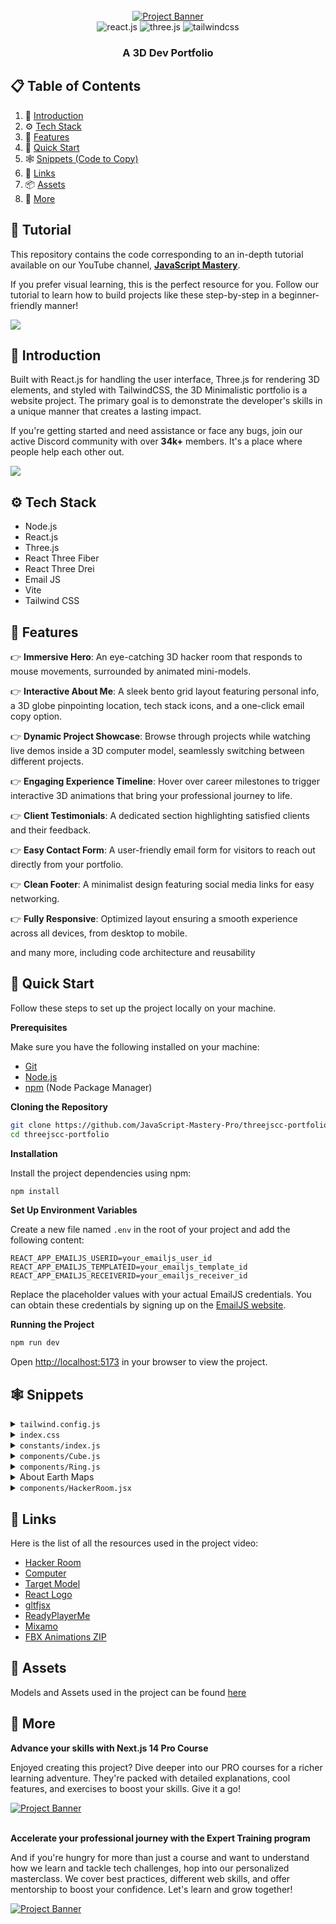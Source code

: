 <div align="center">
  <br />
    <a href="https://youtu.be/kt0FrkQgw8w" target="_blank">
      <img src="https://github.com/user-attachments/assets/2afc2dc3-f840-4d98-9378-f34acd7df173" alt="Project Banner">
    </a>
  <br />

  <div>
    <img src="https://img.shields.io/badge/-React_JS-black?style=for-the-badge&logoColor=white&logo=react&color=61DAFB" alt="react.js" />
    <img src="https://img.shields.io/badge/-Three_JS-black?style=for-the-badge&logoColor=white&logo=threedotjs&color=000000" alt="three.js" />
    <img src="https://img.shields.io/badge/-Tailwind_CSS-black?style=for-the-badge&logoColor=white&logo=tailwindcss&color=06B6D4" alt="tailwindcss" />
  </div>

  <h3 align="center">A 3D Dev Portfolio</h3>

</div>

## 📋 <a name="table">Table of Contents</a>

1. 🤖 [Introduction](#introduction)
2. ⚙️ [Tech Stack](#tech-stack)
3. 🔋 [Features](#features)
4. 🤸 [Quick Start](#quick-start)
5. 🕸️ [Snippets (Code to Copy)](#snippets)
6. 🔗 [Links](#links)
7. 📦 [Assets](#assets)
8. 🚀 [More](#more)

## 🚨 Tutorial

This repository contains the code corresponding to an in-depth tutorial available on our YouTube channel, <a href="https://www.youtube.com/@javascriptmastery/videos" target="_blank"><b>JavaScript Mastery</b></a>. 

If you prefer visual learning, this is the perfect resource for you. Follow our tutorial to learn how to build projects like these step-by-step in a beginner-friendly manner!

<a href="https://youtu.be/kt0FrkQgw8w" target="_blank"><img src="https://github.com/sujatagunale/EasyRead/assets/151519281/1736fca5-a031-4854-8c09-bc110e3bc16d" /></a>

## <a name="introduction">🤖 Introduction</a>

Built with React.js for handling the user interface, Three.js for rendering 3D elements, and styled with TailwindCSS, the 3D Minimalistic portfolio is a website project. The primary goal is to demonstrate the developer's skills in a unique manner that creates a lasting impact.

If you're getting started and need assistance or face any bugs, join our active Discord community with over **34k+** members. It's a place where people help each other out.

<a href="https://discord.com/invite/n6EdbFJ" target="_blank"><img src="https://github.com/sujatagunale/EasyRead/assets/151519281/618f4872-1e10-42da-8213-1d69e486d02e" /></a>

## <a name="tech-stack">⚙️ Tech Stack</a>

- Node.js
- React.js
- Three.js
- React Three Fiber
- React Three Drei
- Email JS
- Vite
- Tailwind CSS

## <a name="features">🔋 Features</a>

👉 **Immersive Hero**: An eye-catching 3D hacker room that responds to mouse movements, surrounded by animated mini-models.

👉 **Interactive About Me**: A sleek bento grid layout featuring personal info, a 3D globe pinpointing location, tech stack icons, and a one-click email copy option.

👉 **Dynamic Project Showcase**: Browse through projects while watching live demos inside a 3D computer model, seamlessly switching between different projects.

👉 **Engaging Experience Timeline**: Hover over career milestones to trigger interactive 3D animations that bring your professional journey to life.

👉 **Client Testimonials**: A dedicated section highlighting satisfied clients and their feedback.

👉 **Easy Contact Form**: A user-friendly email form for visitors to reach out directly from your portfolio.

👉 **Clean Footer**: A minimalist design featuring social media links for easy networking.

👉 **Fully Responsive**: Optimized layout ensuring a smooth experience across all devices, from desktop to mobile.

and many more, including code architecture and reusability 

## <a name="quick-start">🤸 Quick Start</a>

Follow these steps to set up the project locally on your machine.

**Prerequisites**

Make sure you have the following installed on your machine:

- [Git](https://git-scm.com/)
- [Node.js](https://nodejs.org/en)
- [npm](https://www.npmjs.com/) (Node Package Manager)

**Cloning the Repository**

```bash
git clone https://github.com/JavaScript-Mastery-Pro/threejscc-portfolio.git
cd threejscc-portfolio
```

**Installation**

Install the project dependencies using npm:

```bash
npm install
```

**Set Up Environment Variables**

Create a new file named `.env` in the root of your project and add the following content:

```env
REACT_APP_EMAILJS_USERID=your_emailjs_user_id
REACT_APP_EMAILJS_TEMPLATEID=your_emailjs_template_id
REACT_APP_EMAILJS_RECEIVERID=your_emailjs_receiver_id
```

Replace the placeholder values with your actual EmailJS credentials. You can obtain these credentials by signing up on the [EmailJS website](https://www.emailjs.com/).

**Running the Project**

```bash
npm run dev
```

Open [http://localhost:5173](http://localhost:5173) in your browser to view the project.

## <a name="snippets">🕸️ Snippets</a>

<details>
<summary><code>tailwind.config.js</code></summary>

```js
/** @type {import('tailwindcss').Config} */
export default {
  content: ['./index.html', './src/**/*.{js,ts,jsx,tsx}'],
  theme: {
    extend: {
      fontFamily: {
        generalsans: ['General Sans', 'sans-serif'],
      },
      colors: {
        black: {
          DEFAULT: '#000',
          100: '#010103',
          200: '#0E0E10',
          300: '#1C1C21',
          500: '#3A3A49',
          600: '#1A1A1A',
        },
        white: {
          DEFAULT: '#FFFFFF',
          800: '#E4E4E6',
          700: '#D6D9E9',
          600: '#AFB0B6',
          500: '#62646C',
        },
      },
      backgroundImage: {
        terminal: "url('/assets/terminal.png')",
      },
    },
  },
  plugins: [],
};
```

</details>

<details>
<summary><code>index.css</code></summary>

```css
@import url('https://fonts.cdnfonts.com/css/general-sans');

@tailwind base;
@tailwind components;
@tailwind utilities;

* {
  scroll-behavior: smooth;
}

body {
  background: #010103;
  font-family: 'General Sans', sans-serif;
}

@layer utilities {
  .c-space {
    @apply sm:px-10 px-5;
  }

  .head-text {
    @apply sm:text-4xl text-3xl font-semibold text-gray_gradient;
  }

  .nav-ul {
    @apply flex flex-col items-center gap-4 sm:flex-row md:gap-6 relative z-20;
  }

  .nav-li {
    @apply text-neutral-400 hover:text-white font-generalsans max-sm:hover:bg-black-500 max-sm:w-full max-sm:rounded-md py-2 max-sm:px-5;
  }

  .nav-li_a {
    @apply text-lg md:text-base hover:text-white transition-colors;
  }

  .nav-sidebar {
    @apply absolute left-0 right-0 bg-black-200 backdrop-blur-sm transition-all duration-300 ease-in-out overflow-hidden z-20 mx-auto sm:hidden block;
  }

  .text-gray_gradient {
    @apply bg-gradient-to-r from-[#BEC1CF] from-60% via-[#D5D8EA] via-60% to-[#D5D8EA] to-100% bg-clip-text text-transparent;
  }

  /* button component */
  .btn {
    @apply flex gap-4 items-center justify-center cursor-pointer p-3 rounded-md bg-black-300  transition-all active:scale-95 text-white mx-auto;
  }

  .btn-ping {
    @apply animate-ping absolute inline-flex h-full w-full rounded-full bg-green-400 opacity-75;
  }

  .btn-ping_dot {
    @apply relative inline-flex rounded-full h-3 w-3 bg-green-500;
  }

  /* hero section */
  .hero_tag {
    @apply text-center xl:text-6xl md:text-5xl sm:text-4xl text-3xl font-generalsans font-black !leading-normal;
  }

  /* about section */
  .grid-container {
    @apply w-full h-full border border-black-300 bg-black-200 rounded-lg sm:p-7 p-4 flex flex-col gap-5;
  }

  .grid-headtext {
    @apply text-xl font-semibold mb-2 text-white font-generalsans;
  }

  .grid-subtext {
    @apply text-[#afb0b6] text-base font-generalsans;
  }

  .copy-container {
    @apply cursor-pointer flex justify-center items-center gap-2;
  }

  /* projects section  */
  .arrow-btn {
    @apply w-10 h-10 p-3 cursor-pointer active:scale-95 transition-all rounded-full arrow-gradient;
  }

  .tech-logo {
    @apply w-10 h-10 rounded-md p-2 bg-neutral-100 bg-opacity-10 backdrop-filter backdrop-blur-lg flex justify-center items-center;
  }

  /* clients section */
  .client-container {
    @apply grid md:grid-cols-2 grid-cols-1 gap-5 mt-12;
  }

  .client-review {
    @apply rounded-lg md:p-10 p-5 col-span-1 bg-black-300 bg-opacity-50;
  }

  .client-content {
    @apply flex lg:flex-row flex-col justify-between lg:items-center items-start gap-5 mt-7;
  }

  /*  work experience section */
  .work-container {
    @apply grid lg:grid-cols-3 grid-cols-1 gap-5 mt-12;
  }

  .work-canvas {
    @apply col-span-1 rounded-lg bg-black-200 border border-black-300;
  }

  .work-content {
    @apply col-span-2 rounded-lg bg-black-200 border border-black-300;
  }

  .work-content_container {
    @apply grid grid-cols-[auto_1fr] items-start gap-5  transition-all ease-in-out duration-500 cursor-pointer hover:bg-black-300 rounded-lg sm:px-5 px-2.5;
  }

  .work-content_logo {
    @apply rounded-3xl w-16 h-16 p-2 bg-black-600;
  }

  .work-content_bar {
    @apply flex-1 w-0.5 mt-4 h-full bg-black-300 group-hover:bg-black-500 group-last:hidden;
  }

  /* contact section */
  .contact-container {
    @apply max-w-xl relative z-10 sm:px-10 px-5 mt-12;
  }

  .field-label {
    @apply text-lg text-white-600;
  }

  .field-input {
    @apply w-full bg-black-300 px-5 py-2 min-h-14 rounded-lg placeholder:text-white-500 text-lg text-white-800 shadow-black-200 shadow-2xl focus:outline-none;
  }

  .field-btn {
    @apply bg-black-500 px-5 py-2 min-h-12 rounded-lg shadow-black-200 shadow-2xl flex justify-center items-center text-lg text-white gap-3;
  }

  .field-btn_arrow {
    @apply w-2.5 h-2.5 object-contain invert brightness-0;
  }

  /*  footer */
  .social-icon {
    @apply w-12 h-12 rounded-full flex justify-center items-center bg-black-300 border border-black-200;
  }
}

.waving-hand {
  animation-name: wave-animation;
  animation-duration: 2.5s;
  animation-iteration-count: infinite;
  transform-origin: 70% 70%;
  display: inline-block;
}

.arrow-gradient {
  background-image: linear-gradient(
    to right,
    rgba(255, 255, 255, 0.1) 10%,
    rgba(255, 255, 255, 0.000025) 50%,
    rgba(255, 255, 255, 0.000025) 50%,
    rgba(255, 255, 255, 0.025) 100%
  );
}

@keyframes wave-animation {
  0% {
    transform: rotate(0deg);
  }
  15% {
    transform: rotate(14deg);
  }
  30% {
    transform: rotate(-8deg);
  }
  40% {
    transform: rotate(14deg);
  }
  50% {
    transform: rotate(-4deg);
  }
  60% {
    transform: rotate(10deg);
  }
  70% {
    transform: rotate(0deg);
  }
  100% {
    transform: rotate(0deg);
  }
}
```

</details>

<details>
<summary><code>constants/index.js</code></summary>

```js
export const navLinks = [
  {
    id: 1,
    name: 'Home',
    href: '#home',
  },
  {
    id: 2,
    name: 'About',
    href: '#about',
  },
  {
    id: 3,
    name: 'Work',
    href: '#work',
  },
  {
    id: 4,
    name: 'Contact',
    href: '#contact',
  },
];

export const clientReviews = [
  {
    id: 1,
    name: 'Emily Johnson',
    position: 'Marketing Director at GreenLeaf',
    img: 'assets/review1.png',
    review:
      'Working with Adrian was a fantastic experience. He transformed our outdated website into a modern, user-friendly platform. His attention to detail and commitment to quality are unmatched. Highly recommend him for any web dev projects.',
  },
  {
    id: 2,
    name: 'Mark Rogers',
    position: 'Founder of TechGear Shop',
    img: 'assets/review2.png',
    review:
      'Adrian’s expertise in web development is truly impressive. He delivered a robust and scalable solution for our e-commerce site, and our online sales have significantly increased since the launch. He’s a true professional! Fantastic work.',
  },
  {
    id: 3,
    name: 'John Dohsas',
    position: 'Project Manager at UrbanTech ',
    img: 'assets/review3.png',
    review:
      'I can’t say enough good things about Adrian. He was able to take our complex project requirements and turn them into a seamless, functional website. His problem-solving abilities are outstanding.',
  },
  {
    id: 4,
    name: 'Ether Smith',
    position: 'CEO of BrightStar Enterprises',
    img: 'assets/review4.png',
    review:
      'Adrian was a pleasure to work with. He understood our requirements perfectly and delivered a website that exceeded our expectations. His skills in both frontend backend dev are top-notch.',
  },
];

export const myProjects = [
  {
    title: 'Podcastr - AI Podcast Platform',
    desc: 'Podcastr is a revolutionary Software-as-a-Service platform that transforms the way podcasts are created. With advanced AI-powered features like text-to-multiple-voices functionality, it allows creators to generate diverse voiceovers from a single text input.',
    subdesc:
      'Built as a unique Software-as-a-Service app with Next.js 14, Tailwind CSS, TypeScript, Framer Motion and Convex, Podcastr is designed for optimal performance and scalability.',
    href: 'https://www.youtube.com/watch?v=zfAb95tJvZQ',
    texture: '/textures/project/project1.mp4',
    logo: '/assets/project-logo1.png',
    logoStyle: {
      backgroundColor: '#2A1816',
      border: '0.2px solid #36201D',
      boxShadow: '0px 0px 60px 0px #AA3C304D',
    },
    spotlight: '/assets/spotlight1.png',
    tags: [
      {
        id: 1,
        name: 'React.js',
        path: '/assets/react.svg',
      },
      {
        id: 2,
        name: 'TailwindCSS',
        path: 'assets/tailwindcss.png',
      },
      {
        id: 3,
        name: 'TypeScript',
        path: '/assets/typescript.png',
      },
      {
        id: 4,
        name: 'Framer Motion',
        path: '/assets/framer.png',
      },
    ],
  },
  {
    title: 'LiveDoc - Real-Time Google Docs Clone',
    desc: 'LiveDoc is a powerful collaborative app that elevates the capabilities of real-time document editing. As an enhanced version of Google Docs, It supports millions of collaborators simultaneously, ensuring that every change is captured instantly and accurately.',
    subdesc:
      'With LiveDoc, users can experience the future of collaboration, where multiple contributors work together in real time without any lag, by using Next.js and Liveblocks newest features.',
    href: 'https://www.youtube.com/watch?v=y5vE8y_f_OM',
    texture: '/textures/project/project2.mp4',
    logo: '/assets/project-logo2.png',
    logoStyle: {
      backgroundColor: '#13202F',
      border: '0.2px solid #17293E',
      boxShadow: '0px 0px 60px 0px #2F6DB54D',
    },
    spotlight: '/assets/spotlight2.png',
    tags: [
      {
        id: 1,
        name: 'React.js',
        path: '/assets/react.svg',
      },
      {
        id: 2,
        name: 'TailwindCSS',
        path: 'assets/tailwindcss.png',
      },
      {
        id: 3,
        name: 'TypeScript',
        path: '/assets/typescript.png',
      },
      {
        id: 4,
        name: 'Framer Motion',
        path: '/assets/framer.png',
      },
    ],
  },
  {
    title: 'CarePulse - Health Management System',
    desc: 'An innovative healthcare platform designed to streamline essential medical processes. It simplifies patient registration, appointment scheduling, and medical record management, providing a seamless experience for both healthcare providers and patients.',
    subdesc:
      'With a focus on efficiency, CarePulse integrantes complex forms and SMS notifications, by using Next.js, Appwrite, Twillio and Sentry that enhance operational workflows.',
    href: 'https://www.youtube.com/watch?v=lEflo_sc82g',
    texture: '/textures/project/project3.mp4',
    logo: '/assets/project-logo3.png',
    logoStyle: {
      backgroundColor: '#60f5a1',
      background:
        'linear-gradient(0deg, #60F5A150, #60F5A150), linear-gradient(180deg, rgba(255, 255, 255, 0.9) 0%, rgba(208, 213, 221, 0.8) 100%)',
      border: '0.2px solid rgba(208, 213, 221, 1)',
      boxShadow: '0px 0px 60px 0px rgba(35, 131, 96, 0.3)',
    },
    spotlight: '/assets/spotlight3.png',
    tags: [
      {
        id: 1,
        name: 'React.js',
        path: '/assets/react.svg',
      },
      {
        id: 2,
        name: 'TailwindCSS',
        path: 'assets/tailwindcss.png',
      },
      {
        id: 3,
        name: 'TypeScript',
        path: '/assets/typescript.png',
      },
      {
        id: 4,
        name: 'Framer Motion',
        path: '/assets/framer.png',
      },
    ],
  },
  {
    title: 'Horizon - Online Banking Platform',
    desc: 'Horizon is a comprehensive online banking platform that offers users a centralized finance management dashboard. It allows users to connect multiple bank accounts, monitor real-time transactions, and seamlessly transfer money to other users.',
    subdesc:
      'Built with Next.js 14 Appwrite, Dwolla and Plaid, Horizon ensures a smooth and secure banking experience, tailored to meet the needs of modern consumers.',
    href: 'https://www.youtube.com/watch?v=PuOVqP_cjkE',
    texture: '/textures/project/project4.mp4',
    logo: '/assets/project-logo4.png',
    logoStyle: {
      backgroundColor: '#0E1F38',
      border: '0.2px solid #0E2D58',
      boxShadow: '0px 0px 60px 0px #2F67B64D',
    },
    spotlight: '/assets/spotlight4.png',
    tags: [
      {
        id: 1,
        name: 'React.js',
        path: '/assets/react.svg',
      },
      {
        id: 2,
        name: 'TailwindCSS',
        path: 'assets/tailwindcss.png',
      },
      {
        id: 3,
        name: 'TypeScript',
        path: '/assets/typescript.png',
      },
      {
        id: 4,
        name: 'Framer Motion',
        path: '/assets/framer.png',
      },
    ],
  },
  {
    title: 'Imaginify - AI Photo Manipulation App',
    desc: 'Imaginify is a groundbreaking Software-as-a-Service application that empowers users to create stunning photo manipulations using AI technology. With features like AI-driven image editing, a payments system, and a credits-based model.',
    subdesc:
      'Built with Next.js 14, Cloudinary AI, Clerk, and Stripe, Imaginify combines cutting-edge technology with a user-centric approach. It can be turned into a side income or even a full-fledged business.',
    href: 'https://www.youtube.com/watch?v=Ahwoks_dawU',
    texture: '/textures/project/project5.mp4',
    logo: '/assets/project-logo5.png',
    logoStyle: {
      backgroundColor: '#1C1A43',
      border: '0.2px solid #252262',
      boxShadow: '0px 0px 60px 0px #635BFF4D',
    },
    spotlight: '/assets/spotlight5.png',
    tags: [
      {
        id: 1,
        name: 'React.js',
        path: '/assets/react.svg',
      },
      {
        id: 2,
        name: 'TailwindCSS',
        path: 'assets/tailwindcss.png',
      },
      {
        id: 3,
        name: 'TypeScript',
        path: '/assets/typescript.png',
      },
      {
        id: 4,
        name: 'Framer Motion',
        path: '/assets/framer.png',
      },
    ],
  },
];

export const calculateSizes = (isSmall, isMobile, isTablet) => {
  return {
    deskScale: isSmall ? 0.05 : isMobile ? 0.06 : 0.065,
    deskPosition: isMobile ? [0.5, -4.5, 0] : [0.25, -5.5, 0],
    cubePosition: isSmall ? [4, -5, 0] : isMobile ? [5, -5, 0] : isTablet ? [5, -5, 0] : [9, -5.5, 0],
    reactLogoPosition: isSmall ? [3, 4, 0] : isMobile ? [5, 4, 0] : isTablet ? [5, 4, 0] : [12, 3, 0],
    ringPosition: isSmall ? [-5, 7, 0] : isMobile ? [-10, 10, 0] : isTablet ? [-12, 10, 0] : [-24, 10, 0],
    targetPosition: isSmall ? [-5, -10, -10] : isMobile ? [-9, -10, -10] : isTablet ? [-11, -7, -10] : [-13, -13, -10],
  };
};

export const workExperiences = [
  {
    id: 1,
    name: 'Framer',
    pos: 'Lead Web Developer',
    duration: '2022 - Present',
    title: "Framer serves as my go-to tool for creating interactive prototypes. I use it to bring designs to  life, allowing stakeholders to experience the user flow and interactions before development.",
    icon: '/assets/framer.svg',
    animation: 'victory',
  },
  {
    id: 2,
    name: 'Figma',
    pos: 'Web Developer',
    duration: '2020 - 2022',
    title: "Figma is my collaborative design platform of choice. I utilize it to work seamlessly with team members and clients, facilitating real-time feedback and design iterations. Its cloud-based.",
    icon: '/assets/figma.svg',
    animation: 'clapping',
  },
  {
    id: 3,
    name: 'Notion',
    pos: 'Junior Web Developer',
    duration: '2019 - 2020',
    title: "Notion helps me keep my projects organized. I use it for project management, task tracking, and as a central hub for documentation, ensuring that everything from design notes to.",
    icon: '/assets/notion.svg',
    animation: 'salute',
  },
];
```

</details>

<details>
<summary><code>components/Cube.js</code></summary>

```js
/*
    Auto-generated by: https://github.com/pmndrs/gltfjsx
*/

import gsap from 'gsap';
import { useGSAP } from '@gsap/react';
import { useRef, useState } from 'react';
import { Float, useGLTF, useTexture } from '@react-three/drei';

const Cube = ({ ...props }) => {
  const { nodes } = useGLTF('models/cube.glb');

  const texture = useTexture('textures/cube.png');

  const cubeRef = useRef();
  const [hovered, setHovered] = useState(false);

  useGSAP(() => {
    gsap
      .timeline({
        repeat: -1,
        repeatDelay: 0.5,
      })
      .to(cubeRef.current.rotation, {
        y: hovered ? '+=2' : `+=${Math.PI * 2}`,
        x: hovered ? '+=2' : `-=${Math.PI * 2}`,
        duration: 2.5,
        stagger: {
          each: 0.15,
        },
      });
  });

  return (
    <Float floatIntensity={2}>
      <group position={[9, -4, 0]} rotation={[2.6, 0.8, -1.8]} scale={0.74} dispose={null} {...props}>
        <mesh
          ref={cubeRef}
          castShadow
          receiveShadow
          geometry={nodes.Cube.geometry}
          material={nodes.Cube.material}
          onPointerEnter={() => setHovered(true)}>
          <meshMatcapMaterial matcap={texture} toneMapped={false} />
        </mesh>
      </group>
    </Float>
  );
};

useGLTF.preload('models/cube.glb');

export default Cube;
```

</details>

<details>
<summary><code>components/Ring.js</code></summary>

```js
import { useGSAP } from '@gsap/react';
import { Center, useTexture } from '@react-three/drei';
import gsap from 'gsap';
import { useCallback, useRef } from 'react';

const Rings = ({ position }) => {
  const refList = useRef([]);
  const getRef = useCallback((mesh) => {
    if (mesh && !refList.current.includes(mesh)) {
      refList.current.push(mesh);
    }
  }, []);

  const texture = useTexture('textures/rings.png');

  useGSAP(
    () => {
      if (refList.current.length === 0) return;

      refList.current.forEach((r) => {
        r.position.set(position[0], position[1], position[2]);
      });

      gsap
        .timeline({
          repeat: -1,
          repeatDelay: 0.5,
        })
        .to(
          refList.current.map((r) => r.rotation),
          {
            y: `+=${Math.PI * 2}`,
            x: `-=${Math.PI * 2}`,
            duration: 2.5,
            stagger: {
              each: 0.15,
            },
          },
        );
    },
    {
      dependencies: position,
    },
  );

  return (
    <Center>
      <group scale={0.5}>
        {Array.from({ length: 4 }, (_, index) => (
          <mesh key={index} ref={getRef}>
            <torusGeometry args={[(index + 1) * 0.5, 0.1]}></torusGeometry>
            <meshMatcapMaterial matcap={texture} toneMapped={false} />
          </mesh>
        ))}
      </group>
    </Center>
  );
};

export default Rings;
```

</details>

<details>
<summary>About Earth Maps</summary>

```js
globeImageUrl="//unpkg.com/three-globe/example/img/earth-night.jpg"
bumpImageUrl="//unpkg.com/three-globe/example/img/earth-topology.png"
```

</details>

<details>
<summary><code>components/HackerRoom.jsx</code></summary>

```jsx
/*
Auto-generated by: https://github.com/pmndrs/gltfjsx
Command: npx gltfjsx@6.5.0 hacker-room-new.glb -T 
Files: hacker-room-new.glb [34.62MB] > /Users/hsuwinlat/Desktop/jsm pj/threejscc-portfolio/public/models/hacker-room-new-transformed.glb [2.56MB] (93%)
*/

import { useGLTF, useTexture } from '@react-three/drei';

export function HackerRoom(props) {
  const { nodes, materials } = useGLTF('/models/hacker-room.glb');

  const monitortxt = useTexture('textures/desk/monitor.png');
  const screenTxt = useTexture('textures/desk/screen.png');

  return (
    <group {...props} dispose={null}>
      <mesh geometry={nodes.screen_screens_0.geometry} material={materials.screens}>
        <meshMatcapMaterial map={screenTxt} />
      </mesh>
      <mesh geometry={nodes.screen_glass_glass_0.geometry} material={materials.glass} />
      <mesh geometry={nodes.table_table_mat_0_1.geometry} material={materials.table_mat} />
      <mesh geometry={nodes.table_table_mat_0_2.geometry} material={materials.computer_mat}>
        <meshMatcapMaterial map={monitortxt} />
      </mesh>
      <mesh geometry={nodes.table_table_mat_0_3.geometry} material={materials.server_mat} />
      <mesh geometry={nodes.table_table_mat_0_4.geometry} material={materials.vhsPlayer_mat} />
      <mesh geometry={nodes.table_table_mat_0_5.geometry} material={materials.stand_mat} />
      <mesh geometry={nodes.table_table_mat_0_6.geometry} material={materials.mat_mat} />
      <mesh geometry={nodes.table_table_mat_0_7.geometry} material={materials.arm_mat} />
      <mesh geometry={nodes.table_table_mat_0_8.geometry} material={materials.tv_mat}>
        <meshMatcapMaterial map={monitortxt} />
      </mesh>
      <mesh geometry={nodes.table_table_mat_0_9.geometry} material={materials.cables_mat} />
      <mesh geometry={nodes.table_table_mat_0_10.geometry} material={materials.props_mat} />
      <mesh geometry={nodes.table_table_mat_0_11.geometry} material={materials.ground_mat} />
      <mesh geometry={nodes.table_table_mat_0_12.geometry} material={materials.key_mat} />
    </group>
  );
}

useGLTF.preload('/models/hacker-room.glb');
```

</details>

## <a name="links">🔗 Links</a>

Here is the list of all the resources used in the project video:

- [Hacker Room](https://sketchfab.com/3d-models/hacker-room-stylized-a0cfe6edf2dd494c8a95addf6bb13a10)
- [Computer](https://sketchfab.com/3d-models/3d-computer-sketchfab-weekly-11-mar23-d9931a9aba7c4ea1bc12b2a59dcef16e)
- [Target Model](https://vazxmixjsiawhamofees.supabase.co/storage/v1/object/public/models/target-stand/model.gltf)
- [React Logo](https://sketchfab.com/3d-models/react-logo-76174ceeba96487f9863f974636f641e)
- [gltfjsx](https://gltf.pmnd.rs/)
- [ReadyPlayerMe](https://readyplayer.me/)
- [Mixamo](https://www.mixamo.com/)
- [FBX Animations ZIP](https://drive.google.com/file/d/1yQhrRvEQFEwxbjG2qelv_T-gAatXJ3N1/view?usp=sharing)


## <a name="assets">🔗 Assets</a>

Models and Assets used in the project can be found [here](https://drive.google.com/file/d/1UiJyotDmF2_tBC-GeLpRZuFY_gx5e7iX/view?usp=sharing)

## <a name="more">🚀 More</a>

**Advance your skills with Next.js 14 Pro Course**

Enjoyed creating this project? Dive deeper into our PRO courses for a richer learning adventure. They're packed with detailed explanations, cool features, and exercises to boost your skills. Give it a go!

<a href="https://jsmastery.pro/next14" target="_blank">
<img src="https://github.com/sujatagunale/EasyRead/assets/151519281/557837ce-f612-4530-ab24-189e75133c71" alt="Project Banner">
</a>

<br />
<br />

**Accelerate your professional journey with the Expert Training program**

And if you're hungry for more than just a course and want to understand how we learn and tackle tech challenges, hop into our personalized masterclass. We cover best practices, different web skills, and offer mentorship to boost your confidence. Let's learn and grow together!

<a href="https://www.jsmastery.pro/masterclass" target="_blank">
<img src="https://github.com/sujatagunale/EasyRead/assets/151519281/fed352ad-f27b-400d-9b8f-c7fe628acb84" alt="Project Banner">
</a>

#

